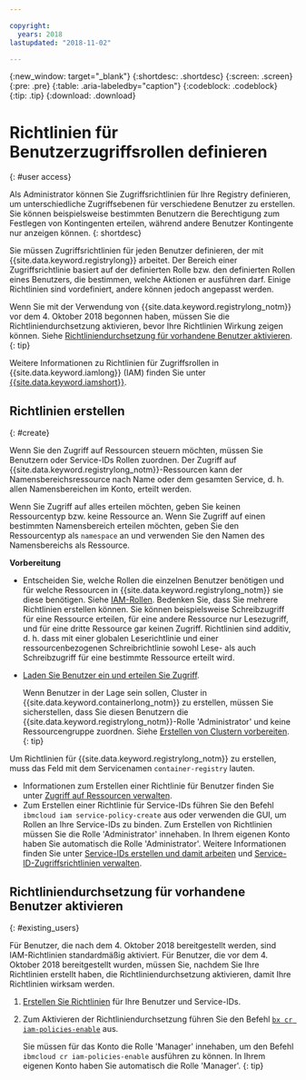 ```yaml
---

copyright:
  years: 2018
lastupdated: "2018-11-02"

---
```


{:new_window: target="_blank"}
{:shortdesc: .shortdesc}
{:screen: .screen}
{:pre: .pre}
{:table: .aria-labeledby="caption"}
{:codeblock: .codeblock}
{:tip: .tip}
{:download: .download}

# Richtlinien für Benutzerzugriffsrollen definieren
{: #user access}

Als Administrator können Sie Zugriffsrichtlinien für Ihre Registry definieren, um unterschiedliche Zugriffsebenen für verschiedene Benutzer zu erstellen. Sie können beispielsweise bestimmten Benutzern die Berechtigung zum Festlegen von Kontingenten erteilen, während andere Benutzer Kontingente nur anzeigen können.
{: shortdesc}

Sie müssen Zugriffsrichtlinien für jeden Benutzer definieren, der mit {{site.data.keyword.registrylong}} arbeitet. Der Bereich einer Zugriffsrichtlinie basiert auf der definierten Rolle bzw. den definierten Rollen eines Benutzers, die bestimmen, welche Aktionen er ausführen darf. Einige Richtlinien sind vordefiniert, andere können jedoch angepasst werden.

Wenn Sie mit der Verwendung von {{site.data.keyword.registrylong_notm}} vor dem 4. Oktober 2018 begonnen haben, müssen Sie die Richtliniendurchsetzung aktivieren, bevor Ihre Richtlinien Wirkung zeigen können. Siehe [Richtliniendurchsetzung für vorhandene Benutzer aktivieren](#existing_users).
{: tip}

Weitere Informationen zu Richtlinien für Zugriffsrollen in {{site.data.keyword.iamlong}} (IAM) finden Sie unter [{{site.data.keyword.iamshort}}](/docs/iam/index.html#iamoverview).

## Richtlinien erstellen
{: #create}

Wenn Sie den Zugriff auf Ressourcen steuern möchten, müssen Sie Benutzern oder Service-IDs Rollen zuordnen. Der Zugriff auf {{site.data.keyword.registrylong_notm}}-Ressourcen kann der Namensbereichsressource nach Name oder dem gesamten Service, d. h. allen Namensbereichen im Konto, erteilt werden.

Wenn Sie Zugriff auf alles erteilen möchten, geben Sie keinen Ressourcentyp bzw. keine Ressource an. Wenn Sie Zugriff auf einen bestimmten Namensbereich erteilen möchten, geben Sie den Ressourcentyp als `namespace` an und verwenden Sie den Namen des Namensbereichs als Ressource.

**Vorbereitung**

- Entscheiden Sie, welche Rollen die einzelnen Benutzer benötigen und für welche Ressourcen in {{site.data.keyword.registrylong_notm}} sie diese benötigen. Siehe [IAM-Rollen](/docs/services/Registry/iam.html#iam). Bedenken Sie, dass Sie mehrere Richtlinien erstellen können. Sie können beispielsweise Schreibzugriff für eine Ressource erteilen, für eine andere Ressource nur Lesezugriff, und für eine dritte Ressource gar keinen Zugriff. Richtlinien sind additiv, d. h. dass mit einer globalen Leserichtlinie und einer ressourcenbezogenen Schreibrichtlinie sowohl Lese- als auch Schreibzugriff für eine bestimmte Ressource erteilt wird.

- [Laden Sie Benutzer ein und erteilen Sie Zugriff](/docs/iam/iamuserinv.html#iamuserinv). 

  Wenn Benutzer in der Lage sein sollen, Cluster in {{site.data.keyword.containerlong_notm}} zu erstellen, müssen Sie sicherstellen, dass Sie diesen Benutzern die {{site.data.keyword.registrylong_notm}}-Rolle 'Administrator' und keine Ressourcengruppe zuordnen. Siehe [Erstellen von Clustern vorbereiten](/docs/containers/cs_clusters.html#cluster_prepare).
  {: tip}

Um Richtlinien für {{site.data.keyword.registrylong_notm}} zu erstellen, muss das Feld mit dem Servicenamen `container-registry` lauten.

* Informationen zum Erstellen einer Richtlinie für Benutzer finden Sie unter [Zugriff auf Ressourcen verwalten](/docs/iam/mngiam.html#iammanidaccser).
* Zum Erstellen einer Richtlinie für Service-IDs führen Sie den Befehl `ibmcloud iam service-policy-create` aus oder verwenden die GUI, um Rollen an Ihre Service-IDs zu binden. Zum Erstellen von Richtlinien müssen Sie die Rolle 'Administrator' innehaben. In Ihrem eigenen Konto haben Sie automatisch die Rolle 'Administrator'. Weitere Informationen finden Sie unter [Service-IDs erstellen und damit arbeiten](/docs/iam/serviceid.html#serviceids) und [Service-ID-Zugriffsrichtlinien verwalten](/docs/iam/serviceidaccess.html#serviceidpolicy).

## Richtliniendurchsetzung für vorhandene Benutzer aktivieren
{: #existing_users}

Für Benutzer, die nach dem 4. Oktober 2018 bereitgestellt werden, sind IAM-Richtlinien standardmäßig aktiviert. Für Benutzer, die vor dem 4. Oktober 2018 bereitgestellt wurden, müssen Sie, nachdem Sie Ihre Richtlinien erstellt haben, die Richtliniendurchsetzung aktivieren, damit Ihre Richtlinien wirksam werden.

1. [Erstellen Sie Richtlinien](#create) für Ihre Benutzer und Service-IDs.

2. Zum Aktivieren der Richtliniendurchsetzung führen Sie den Befehl [`bx cr iam-policies-enable`](/docs/services/Registry/registry_cli.html#bx_cr_iam_policies_enable) aus.

    Sie müssen für das Konto die Rolle 'Manager' innehaben, um den Befehl `ibmcloud cr iam-policies-enable` ausführen zu können. In Ihrem eigenen Konto haben Sie automatisch die Rolle 'Manager'.
    {: tip}
